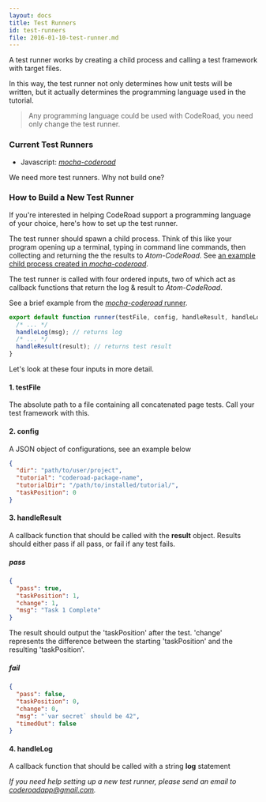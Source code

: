 ```yaml
---
layout: docs
title: Test Runners
id: test-runners
file: 2016-01-10-test-runner.md
---
```

A test runner works by creating a child process and calling a test framework with target files.

In this way, the test runner not only determines how unit tests will be written, but it actually determines the programming language used in the tutorial.

> Any programming language could be used with CodeRoad, you need only change the test runner.

### Current Test Runners

* Javascript: [*mocha-coderoad*](https://github.com/coderoad/mocha-coderoad)

We need more test runners. Why not build one?

### How to Build a New Test Runner

If you're interested in helping CodeRoad support a programming language of your choice, here's how to set up the test runner.

The test runner should spawn a child process. Think of this like your program opening up a terminal, typing in command line commands, then collecting and returning the the results to *Atom-CodeRoad*. See [an example child process created in *mocha-coderoad*](https://github.com/coderoad/mocha-coderoad/blob/master/src/create-runner.ts).

The test runner is called with four ordered inputs, two of which act as callback functions that return the log & result to *Atom-CodeRoad*.

See a brief example from the [*mocha-coderoad* runner](https://github.com/coderoad/mocha-coderoad/blob/master/src/runner.ts).

```js
export default function runner(testFile, config, handleResult, handleLog) {
  /* ... */
  handleLog(msg); // returns log
  /* ... */
  handleResult(result); // returns test result
}
```

Let's look at these four inputs in more detail.

#### 1. testFile

The absolute path to a file containing all concatenated page tests. Call your test framework with this.

#### 2. config

A JSON object of configurations, see an example below

```json
{
  "dir": "path/to/user/project",
  "tutorial": "coderoad-package-name",
  "tutorialDir": "/path/to/installed/tutorial/",
  "taskPosition": 0
}
```

#### 3. handleResult

A callback function that should be called with the **result** object. Results should either pass if all pass, or fail if any test fails.

##### pass

```json
{
  "pass": true,
  "taskPosition": 1,
  "change": 1,
  "msg": "Task 1 Complete"
}
```

The result should output the 'taskPosition' after the test. 'change' represents the difference between the starting 'taskPosition' and the resulting 'taskPosition'.

##### fail

```json
{
  "pass": false,
  "taskPosition": 0,
  "change": 0,
  "msg": "`var secret` should be 42",
  "timedOut": false
}
```

#### 4. handleLog

A callback function that should be called with a string **log** statement

*If you need help setting up a new test runner, please send an email to coderoadapp@gmail.com.*
